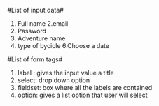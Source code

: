 #List of input data#

1. Full name
2.email
3. Password
4. Adventure name
5. type of bycicle
6.Choose a date

#List of form tags#

1. label : gives the input value a title
2. select: drop down option
3. fieldset: box where all the labels are contained
4. option: gives a list option that user will select 


